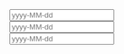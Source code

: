 <div class="layui-form">
  <div class="layui-form-item">
    <div class="layui-inline">
      <input type="text" class="layui-input demo-laydate-item" lay-options="{}" placeholder="yyyy-MM-dd">
    </div>
    <div class="layui-inline">
      <input type="text" class="layui-input demo-laydate-item" lay-options="{}" placeholder="yyyy-MM-dd">
    </div>
    <div class="layui-inline">
      <input type="text" class="layui-input demo-laydate-item" lay-options="{}" placeholder="yyyy-MM-dd">
    </div>
  </div>
</div>

<!-- import layui --> 
<script>
layui.use(function(){
  var laydate = layui.laydate;

  // 渲染
  laydate.render({
    elem: '.demo-laydate-item'
  });
});
</script>